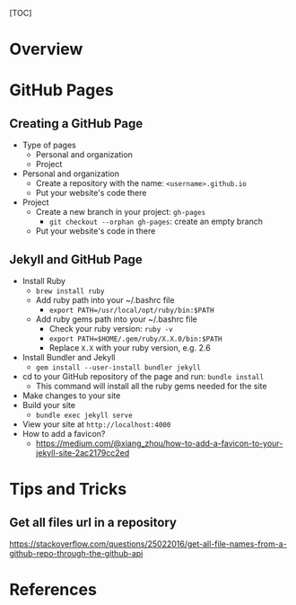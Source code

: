 [TOC]

# Overview

# GitHub Pages

## Creating a GitHub Page

- Type of pages
    + Personal and organization
    + Project
- Personal and organization
    + Create a repository with the name: `<username>.github.io`
    + Put your website's code there
- Project
    + Create a new branch in your project: `gh-pages`
        * `git checkout --orphan gh-pages`: create an empty branch
    + Put your website's code in there

## Jekyll and GitHub Page

- Install Ruby
    + `brew install ruby`
    + Add ruby path into your ~/.bashrc file
        * `export PATH=/usr/local/opt/ruby/bin:$PATH`
    + Add ruby gems path into your ~/.bashrc file
        * Check your ruby version: `ruby -v`
        * `export PATH=$HOME/.gem/ruby/X.X.0/bin:$PATH`
        * Replace `X.X` with your ruby version, e.g. 2.6
- Install Bundler and Jekyll
    + `gem install --user-install bundler jekyll`
- cd to your GitHub repository of the page and run: `bundle install`
    + This command will install all the ruby gems needed for the site
- Make changes to your site
- Build your site
    + `bundle exec jekyll serve`
- View your site at `http://localhost:4000`
- How to add a favicon?
    + https://medium.com/@xiang_zhou/how-to-add-a-favicon-to-your-jekyll-site-2ac2179cc2ed


# Tips and Tricks

## Get all files url in a repository

https://stackoverflow.com/questions/25022016/get-all-file-names-from-a-github-repo-through-the-github-api

# References

[api]: https://developer.github.com/v3/
[hub - cli interface for Github]: https://github.com/github/hub
[Github command line]: https://github.com/defunkt/github-gem
[Emoticon on GitHub commit messages]: https://scotch.io/bar-talk/emoji-icons-in-github-commit-messages
[GitHub ranking]: https://github-ranking.com/
